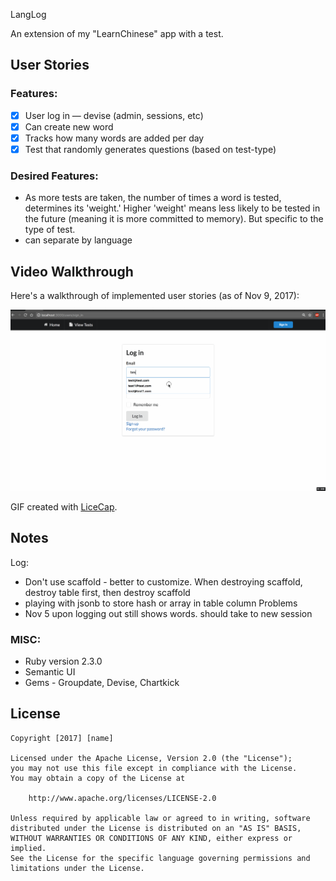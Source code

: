 LangLog

An extension of my "LearnChinese" app with a test. 

## User Stories

### Features:

* [x] User log in — devise (admin, sessions, etc)
* [x] Can create new word
* [x] Tracks how many words are added per day
* [x] Test that randomly generates questions (based on test-type)

### Desired Features:
- As more tests are taken, the number of times a word is tested, determines its 'weight.' Higher 'weight' means less likely to be tested in the future (meaning it is more committed to memory). But specific to the type of test. 
- can separate by language

## Video Walkthrough

Here's a walkthrough of implemented user stories (as of Nov 9, 2017):

![Video Walkthrough](walkthrough.gif)

GIF created with [LiceCap](http://www.cockos.com/licecap/).

## Notes
Log:
- Don't use scaffold - better to customize. When destroying scaffold, destroy table first, then destroy scaffold
- playing with jsonb to store hash or array in table column
Problems
- Nov 5 upon logging out still shows words. should take to new session 

### MISC:

* Ruby version 2.3.0
* Semantic UI
* Gems - Groupdate, Devise, Chartkick


## License

    Copyright [2017] [name]

    Licensed under the Apache License, Version 2.0 (the "License");
    you may not use this file except in compliance with the License.
    You may obtain a copy of the License at

        http://www.apache.org/licenses/LICENSE-2.0

    Unless required by applicable law or agreed to in writing, software
    distributed under the License is distributed on an "AS IS" BASIS,
    WITHOUT WARRANTIES OR CONDITIONS OF ANY KIND, either express or implied.
    See the License for the specific language governing permissions and
    limitations under the License.
